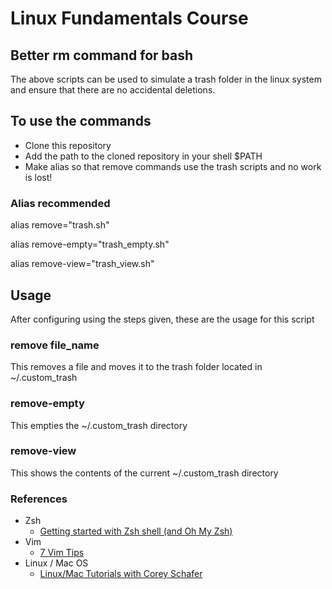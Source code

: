 # Linux Fundamentals Course

## Better rm command for bash
The above scripts can be used to simulate a trash folder in the linux system and ensure that there are no accidental deletions.

## To use the commands
* Clone this repository
* Add the path to the cloned repository in your shell $PATH
* Make alias so that remove commands use the trash scripts and no work is lost!

### Alias recommended
alias remove="trash.sh"

alias remove-empty="trash_empty.sh"

alias remove-view="trash_view.sh"

## Usage
After configuring using the steps given, these are the usage for this script

### remove file_name
This removes a file and moves it to the trash folder located in ~/.custom_trash

### remove-empty
This empties the ~/.custom_trash directory

### remove-view
This shows the contents of the current ~/.custom_trash directory


### References
* Zsh
  * [Getting started with Zsh shell (and Oh My Zsh)](https://blog.codefor.cash/2020/04/19/so-long-and-thanks-for-all-the-zsh/)
* Vim
  * [7 Vim Tips](https://www.freecodecamp.org/news/7-vim-tips-that-changed-my-life/)
* Linux / Mac OS
  * [Linux/Mac Tutorials with Corey Schafer](https://www.youtube.com/watch?v=j6vKLJxAKfw&list=PL-osiE80TeTvGhHkpvfmKWOiIPF8UVy6c)
